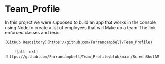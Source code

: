 # Team_Profile

In this project we were supposed to build an app that works in the console using Node to create a list of employees that will 
Make up a team. The link enforced classes and tests. 


	[GitHub Repository](https://github.com/Farrancampbell/Team_Profile)

    	![alt text](https://github.com/Farrancampbell/Team_Profile/blob/main/ScreenShotAM.png)